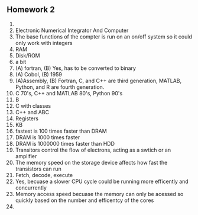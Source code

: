 ## **Homework 2**
1.   
2. Electronic Numerical Integrator And Computer  
3. The base functions of the compter is run on an on/off system so it could only work with integers  
4. RAM  
5. Disk/ROM  
6. a bit  
7. (A) fortran, (B) Yes, has to be converted to binary   
8. (A) Cobol, (B) 1959   
9. (A)Assembly, (B) Fortran, C, and C++ are third generation, MATLAB, Python, and R are fourth generation.  
10. C 70's, C++ and MATLAB 80's, Python 90's  
11. B  
12. C with classes  
13. C++ and ABC  
14. Registers  
15. KB  
16. fastest is 100 times faster than DRAM  
17. DRAM is 1000 times faster  
18. DRAM is 1000000 times faster than HDD  
19. Transitors control the flow of electrons, acting as a swtich or an amplifier  
20. The memory speed on the storage device affects how fast the transistors can run  
21. Fetch, decode, execute  
22. Yes, becuase a slower CPU cycle could be running more efficently and concurrently  
23. Memory access speed becuase the memory can only be acessed so quickly based on the number and efficentcy of the cores  
24. 
